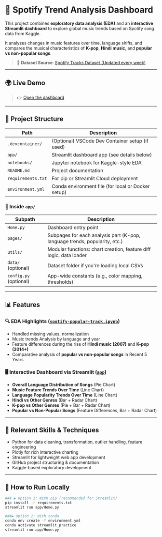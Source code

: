 # 🎵 Spotify Trend Analysis Dashboard

This project combines **exploratory data analysis (EDA)** and an **interactive Streamlit dashboard** to explore global music trends based on Spotify song data from Kaggle.

It analyzes changes in music features over time, language shifts, and compares the musical characteristics of **K-pop**, **Hindi music**, and **popular vs non-popular songs**.

> 📁 **Dataset Source**: [Spotify Tracks Dataset (Updated every week)
](https://www.kaggle.com/datasets/gauthamvijayaraj/spotify-tracks-dataset-updated-every-week)

---

## 🌍 Live Demo

> 👉 [Open the dashboard](https://spotifytrendanalysis-mcvc9zrf5bbua8mvkfgpj9.streamlit.app/)

---

## 📁 Project Structure

| Path                | Description |
|---------------------|-------------|
| `.devcontainer/`     | (Optional) VSCode Dev Container setup (if used) |
| `app/`              | Streamlit dashboard app (see details below) |
| `notebooks/`        | Jupyter notebook for Kaggle-style EDA |
| `README.md`         | Project documentation |
| `requirements.txt`  | For pip or Streamlit Cloud deployment |
| `environment.yml`   | Conda environment file (for local or Docker setup) |

### 📂 Inside `app/`

| Subpath            | Description |
|--------------------|-------------|
| `Home.py`          | Dashboard entry point |
| `pages/`           | Subpages for each analysis part (K-pop, language trends, popularity, etc.) |
| `utils/`           | Modular functions: chart creation, feature diff logic, data loader |
| `data/` (optional) | Dataset folder if you're loading local CSVs |
| `config.py` (optional) | App-wide constants (e.g., color mapping, thresholds) |


---

## 📊 Features

### 🔍 EDA Highlights ([`spotify-popular-track.ipynb`](notebooks/spotify-popular-track.ipynb))
- Handled missing values, normalization
- Music trends Analysis by language and year
- Feature differences during the rise of **Hindi music (2007)** and **K-pop (2014+)**
- Comparative analysis of **popular vs non-popular songs** in Recent 5 Years

### 🖥️ Interactive Dashboard via Streamlit ([`app`](app))
- **Overall Language Distribution of Songs** (Pie Chart)
- **Music Feature Trends Over Time** (Line Chart)
- **Language Popularity Trends Over Time** (Line Chart)
- **Hindi vs Other Genres** (Bar + Radar Chart)
- **K-pop vs Other Genres** (Pie + Bar + Radar Chart)
- **Popular vs Non-Popular Songs** (Feature Differences, Bar + Radar Chart)

---

##  🧠 Relevant Skills & Techniques

- Python for data cleaning, transformation, outlier handling, feature engineering
- Plotly for rich interactive charting
- Streamlit for lightweight web app development
- GitHub project structuring & documentation
- Kaggle-based exploratory development
  
---

## 🚀 How to Run Locally

```bash
### ▶️ Option 1: With pip (recommended for Streamlit)
pip install -r requirements.txt
streamlit run app/Home.py

###▶️ Option 2: With conda
conda env create -f environment.yml
conda activate streamlit_practice
streamlit run app/Home.py
```

